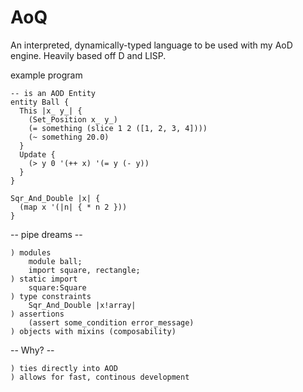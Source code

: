 # AoQ
An interpreted, dynamically-typed language to be
used with my AoD engine. Heavily based off D and LISP.

example program
```
-- is an AOD Entity
entity Ball {
  This |x_ y_| {
    (Set_Position x_ y_)
    (= something (slice 1 2 ([1, 2, 3, 4])))
    (~ something 20.0)
  }
  Update {
    (> y 0 '(++ x) '(= y (- y))
  }
}

Sqr_And_Double |x| {
  (map x '(|n| { * n 2 }))
}
```
-- pipe dreams --
```
) modules
    module ball;
    import square, rectangle;
) static import
    square:Square
) type constraints
    Sqr_And_Double |x!array|
) assertions
    (assert some_condition error_message)
) objects with mixins (composability)

```
-- Why? --
```
) ties directly into AOD
) allows for fast, continous development
```
